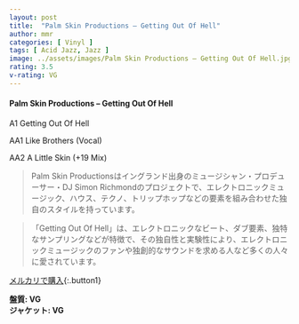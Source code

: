 ```yaml
---
layout: post
title:  "Palm Skin Productions – Getting Out Of Hell"
author: mmr
categories: [ Vinyl ]
tags: [ Acid Jazz, Jazz ]
image: ../assets/images/Palm Skin Productions – Getting Out Of Hell.jpg
rating: 3.5
v-rating: VG
---
```


#### Palm Skin Productions – Getting Out Of Hell

A1  Getting Out Of Hell

AA1  Like Brothers (Vocal)

AA2  A Little Skin (+19 Mix)

> Palm Skin Productionsはイングランド出身のミュージシャン・プロデューサー・DJ Simon Richmondのプロジェクトで、エレクトロニックミュージック、ハウス、テクノ、トリップホップなどの要素を組み合わせた独自のスタイルを持っています。

>「Getting Out Of Hell」は、エレクトロニックなビート、ダブ要素、独特なサンプリングなどが特徴で、その独自性と実験性により、エレクトロニックミュージックのファンや独創的なサウンドを求める人など多くの人々に愛されています。



[メルカリで購入](https://jp.mercari.com/item/m29718603915){:.button1}


<div class="mt-4 mb-4 d-flex align-items-center">
<strong class="mr-1">盤質: VG</strong>
</div>
<div class="mt-4 mb-4 d-flex align-items-center">
<strong class="mr-1">ジャケット: VG</strong>
</div>